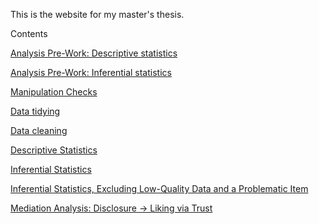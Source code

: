 This is the website for my master's thesis.

Contents

[Analysis Pre-Work: Descriptive statistics](prework.html)

[Analysis Pre-Work: Inferential statistics](tests.html)

[Manipulation Checks](manipulation-checks.md)

[Data tidying](cleanup.html)

[Data cleaning](quality-data.html)

[Descriptive Statistics](descriptives.html)

[Inferential Statistics](inferences.hmtl)

[Inferential Statistics, Excluding Low-Quality Data and a Problematic Item](inferences-hq-nocog4.html)

[Mediation Analysis: Disclosure -> Liking via Trust](mediation.html)